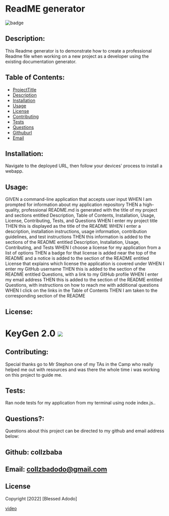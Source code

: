 
# ReadME generator

![badge](https://img.shields.io/badge/license-Apache-brightgreen)<br/>

## Description: 
This Readme generator is to demonstrate how to create a professional Readme file when working on a new project as a developer using the existing documentation generator.

## Table of Contents:
* [ProjectTitle](https://github.com/collzbaba/README-Generator#ProjectTitle)
* [Description](https://github.com/collzbaba/README-Generator#Description)
* [Installation](https://github.com/collzbaba/README-Generator#Installation)
* [Usage](https://github.com/collzbaba/README-Generator#Usage)
* [License](https://github.com/collzbaba/README-Generator#License)
* [Contributing](https://github.com/collzbaba/README-Generator#Contributing)
* [Tests](https://github.com/collzbaba/README-Generator#Tests)
* [Questions](https://github.com/collzbaba/README-Generator#Questions)
* [Githuburl](https://github.com/collzbaba/README-Generator#Githuburl)
* [Email](https://github.com/collzbaba/README-Generator#Email)
    
## Installation:
Navigate to the deployed URL, then follow  your devices' process to install a webapp. 

## Usage:
GIVEN a command-line application that accepts user input
WHEN I am prompted for information about my application repository
THEN a high-quality, professional README.md is generated with the title of my project and sections entitled Description, Table of Contents, Installation, Usage, License, Contributing, Tests, and Questions
WHEN I enter my project title
THEN this is displayed as the title of the README
WHEN I enter a description, installation instructions, usage information, contribution guidelines, and test instructions
THEN this information is added to the sections of the README entitled Description, Installation, Usage, Contributing, and Tests
WHEN I choose a license for my application from a list of options
THEN a badge for that license is added near the top of the README and a notice is added to the section of the README entitled License that explains which license the application is covered under
WHEN I enter my GitHub username
THEN this is added to the section of the README entitled Questions, with a link to my GitHub profile
WHEN I enter my email address
THEN this is added to the section of the README entitled Questions, with instructions on how to reach me with additional questions
WHEN I click on the links in the Table of Contents
THEN I am taken to the corresponding section of the README

## License:
# KeyGen 2.0 ![](https://img.shields.io/badge/license-MIT-blue)
  

## Contributing:
Special thanks go to Mr Stephon one of my TAs in the Camp who really helped me out with resources and was there the whole time i was working on this project to guide me.

## Tests: 
Ran node tests for my application from my terminal using node index.js..

## Questions?:
Questions about this project can be directed to my github and email address below: 

## Github: collzbaba

## Email: collzbadodo@gmail.com 

## License
Copyright [2022] [Blessed Adodo]

[video](https://vimeo.com/743304331/0a72c399bb)
  